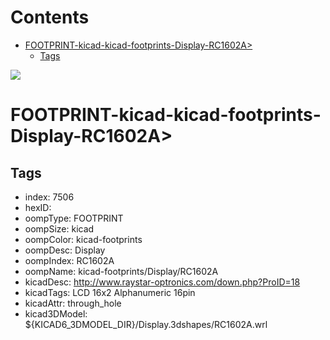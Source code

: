 



Contents
========

* [FOOTPRINT-kicad-kicad-footprints-Display-RC1602A>](#footprint-kicad-kicad-footprints-display-rc1602a)
	* [Tags](#tags)
  
![][im]
# FOOTPRINT-kicad-kicad-footprints-Display-RC1602A>

## Tags

- index: 7506
- hexID: 
- oompType: FOOTPRINT
- oompSize: kicad
- oompColor: kicad-footprints
- oompDesc: Display
- oompIndex: RC1602A
- oompName: kicad-footprints/Display/RC1602A
- kicadDesc: http://www.raystar-optronics.com/down.php?ProID=18
- kicadTags: LCD 16x2 Alphanumeric 16pin
- kicadAttr: through_hole
- kicad3DModel: ${KICAD6_3DMODEL_DIR}/Display.3dshapes/RC1602A.wrl



[im]: image.png
